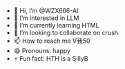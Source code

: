 - 👋 Hi, I’m @WZX666-AI
- 👀 I’m interested in LLM
- 🌱 I’m currently learning HTML
- 💞️ I’m looking to collaborate on crush
- 📫 How to reach me V我50
- 😄 Pronouns: happy
- ⚡ Fun fact: HTH is a SillyB

<!---
WZX666-AI/WZX666-AI is a ✨ special ✨ repository because its `README.md` (this file) appears on your GitHub profile.
You can click the Preview link to take a look at your changes.
--->
